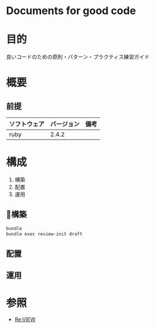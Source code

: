 # Documents for good code

# 目的
良いコードのための原則・パターン・プラクティス練習ガイド

# 概要
## 前提
| ソフトウェア   | バージョン   | 備考        |
|:---------------|:-------------|:------------|
| ruby          | 2.4.2   |             |


# 構成
1. 構築
1. 配置
1. 運用

## 構築
```bash
bundle
bundle exec review-init draft
```

## 配置
## 運用

# 参照
+ [Re:VIEW](https://github.com/kmuto/review/wiki)
